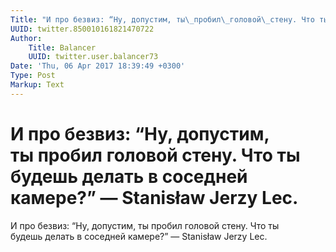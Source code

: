 ```yaml
---
Title: "И про безвиз: “Ну, допустим, ты\_пробил\_головой\_стену. Что ты будешь\_делать\_в\_соседней камере?” ― Stanisław Jerzy Lec."
UUID: twitter.850010161821470722
Author:
    Title: Balancer
    UUID: twitter.user.balancer73
Date: 'Thu, 06 Apr 2017 18:39:49 +0300'
Type: Post
Markup: Text
---
```


# И про безвиз: “Ну, допустим, ты пробил головой стену. Что ты будешь делать в соседней камере?” ― Stanisław Jerzy Lec.

И про безвиз: “Ну, допустим, ты пробил головой стену. Что ты
будешь делать в соседней камере?” ― Stanisław Jerzy Lec.